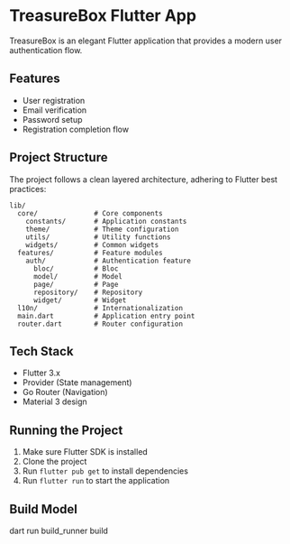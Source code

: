 # TreasureBox Flutter App

TreasureBox is an elegant Flutter application that provides a modern user authentication flow.

## Features

- User registration
- Email verification
- Password setup
- Registration completion flow

## Project Structure

The project follows a clean layered architecture, adhering to Flutter best practices:

```
lib/
  core/              # Core components
    constants/       # Application constants
    theme/           # Theme configuration
    utils/           # Utility functions
    widgets/         # Common widgets
  features/          # Feature modules
    auth/            # Authentication feature
      bloc/          # Bloc
      model/         # Model
      page/          # Page
      repository/    # Repository
      widget/        # Widget
  l10n/              # Internationalization
  main.dart          # Application entry point
  router.dart        # Router configuration
```

## Tech Stack

- Flutter 3.x
- Provider (State management)
- Go Router (Navigation)
- Material 3 design

## Running the Project

1. Make sure Flutter SDK is installed
2. Clone the project
3. Run `flutter pub get` to install dependencies
4. Run `flutter run` to start the application

## Build Model
dart run build_runner build
